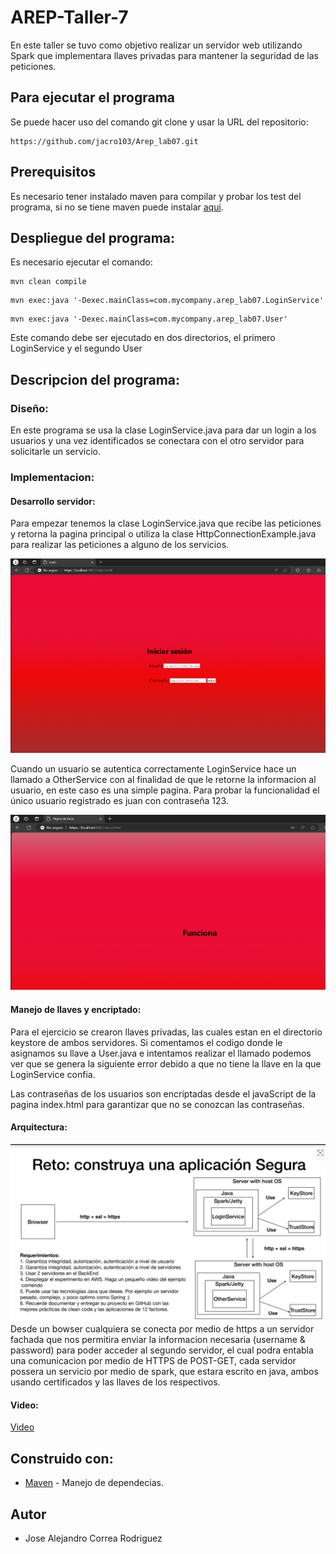 # AREP-Taller-7

En este taller se tuvo como objetivo realizar un servidor web utilizando Spark que implementara llaves privadas para mantener la seguridad de las peticiones.

## Para ejecutar el programa

Se puede hacer uso del comando git clone y usar la URL del repositorio:
```
https://github.com/jacro103/Arep_lab07.git
```

## Prerequisitos

Es necesario tener instalado maven para compilar y probar los test del programa, si no se tiene maven puede instalar [aqui](https://maven.apache.org/install.html).

## Despliegue del programa:

Es necesario ejecutar el comando:

```
mvn clean compile
```

```
mvn exec:java '-Dexec.mainClass=com.mycompany.arep_lab07.LoginService'
```
```
mvn exec:java '-Dexec.mainClass=com.mycompany.arep_lab07.User'
```

Este comando debe ser ejecutado en dos directorios, el primero LoginService y el segundo User


## Descripcion del programa:

### Diseño:

En este programa se usa la clase LoginService.java para dar un login a los usuarios y una vez identificados se conectara con el otro servidor para solicitarle un servicio.

### Implementacion:

#### Desarrollo servidor:

Para empezar tenemos la clase LoginService.java que recibe las peticiones y retorna la pagina principal o utiliza la clase HttpConnectionExample.java para realizar las peticiones a alguno de los servicios.<br>

![](./Images/Login.png)<br>

Cuando un usuario se autentica correctamente LoginService hace un llamado a OtherService con al finalidad de que le retorne la informacion al usuario, en este caso es una simple pagina. Para probar la funcionalidad el único usuario registrado es juan con contraseña 123.<br>

![](./Images/funciona.png)<br>



#### Manejo de llaves y encriptado:

Para el ejercicio se crearon llaves privadas, las cuales estan en el directorio keystore de ambos servidores. Si comentamos el codigo donde le asignamos su llave a User.java e intentamos realizar el llamado podemos ver que se genera la siguiente error debido a que no tiene la llave en la que LoginService confia.

Las contraseñas de los usuarios son encriptadas desde el javaScript de la pagina index.html para garantizar que no se conozcan las contraseñas.

#### Arquitectura:
![](./Images/Arquitectura.png)<br>
Desde un bowser cualquiera se conecta por medio de https a un servidor fachada que nos permitira enviar la informacion necesaria (username & password) para poder acceder al segundo servidor, el cual podra entabla una comunicacion por medio de HTTPS de POST-GET, cada servidor possera un servicio por medio de spark, que estara escrito en java, ambos usando certificados y las llaves de los respectivos.

#### Video: 
[Video](https://pruebacorreoescuelaingeduco-my.sharepoint.com/:v:/g/personal/jose_correa-r_mail_escuelaing_edu_co/EUrC3QY9EplOrHUqyfMsFb0BzQSgr_WBSt8TH2rQSzx32w?e=ZhySgy&nav=eyJyZWZlcnJhbEluZm8iOnsicmVmZXJyYWxBcHAiOiJTdHJlYW1XZWJBcHAiLCJyZWZlcnJhbFZpZXciOiJTaGFyZURpYWxvZy1MaW5rIiwicmVmZXJyYWxBcHBQbGF0Zm9ybSI6IldlYiIsInJlZmVycmFsTW9kZSI6InZpZXcifX0%3D)

## Construido con:

* [Maven](https://maven.apache.org/) - Manejo de dependecias.

## Autor

* Jose Alejandro Correa Rodriguez